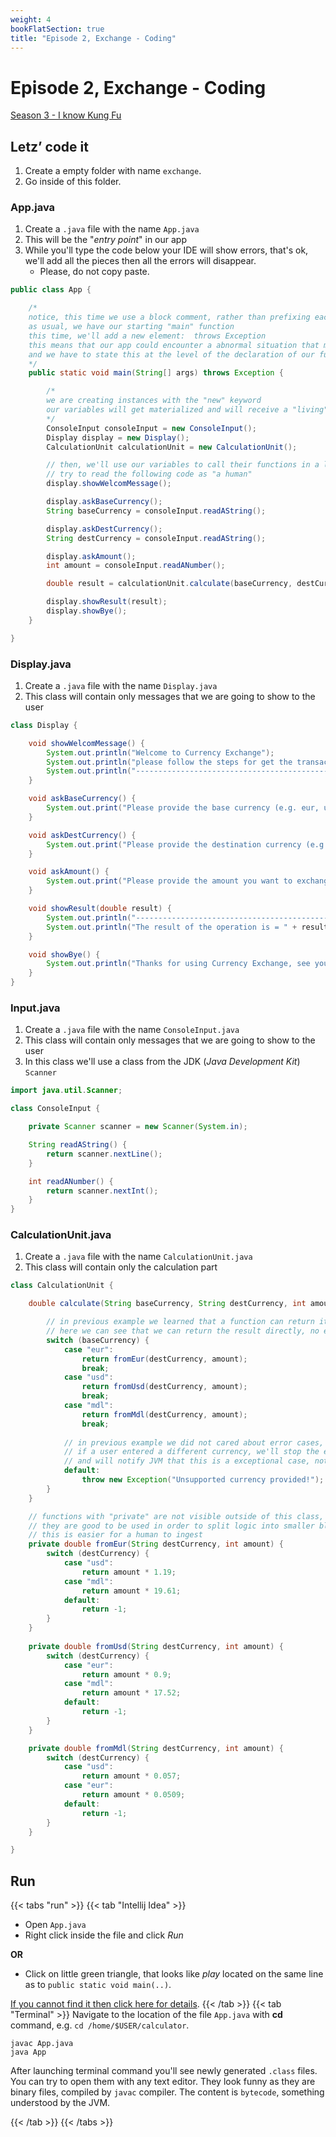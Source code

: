 ```yaml
---
weight: 4
bookFlatSection: true
title: "Episode 2, Exchange - Coding"
---
```


# Episode 2, Exchange - Coding

[Season 3 - I know Kung Fu](/docs/java/season_3/)

## Letz’ code it

1. Create a empty folder with name `exchange`.
1. Go inside of this folder.

### App.java
1. Create a `.java` file with the name `App.java`
1. This will be the "*entry point*" in our app
1. While you'll type the code below your IDE will show errors, that's ok, we'll add all the pieces then all the errors will disappear.
    - Please, do not copy paste.
```java
public class App {

    /*
    notice, this time we use a block comment, rather than prefixing each line with //
    as usual, we have our starting "main" function
    this time, we'll add a new element:  throws Exception 
    this means that our app could encounter a abnormal situation that might stop the execution
    and we have to state this at the level of the declaration of our function
    */
    public static void main(String[] args) throws Exception {

        /*
        we are creating instances with the "new" keyword
        our variables will get materialized and will receive a "living" copy of the class after "new" keyword
        */
        ConsoleInput consoleInput = new ConsoleInput();
        Display display = new Display();
        CalculationUnit calculationUnit = new CalculationUnit();

        // then, we'll use our variables to call their functions in a logical order, just like we would do in real life
        // try to read the following code as "a human"
        display.showWelcomMessage();

        display.askBaseCurrency();
        String baseCurrency = consoleInput.readAString();

        display.askDestCurrency();
        String destCurrency = consoleInput.readAString();

        display.askAmount();
        int amount = consoleInput.readANumber();

        double result = calculationUnit.calculate(baseCurrency, destCurrency, amount);

        display.showResult(result);
        display.showBye();
    }

}

```

### Display.java
1. Create a `.java` file with the name `Display.java`
1. This class will contain only messages that we are going to show to the user

```java
class Display {

    void showWelcomMessage() {
        System.out.println("Welcome to Currency Exchange");
        System.out.println("please follow the steps for get the transaction done");
        System.out.println("----------------------------------------------------");
    }

    void askBaseCurrency() {
        System.out.print("Please provide the base currency (e.g. eur, usd, mdl) = ");
    }

    void askDestCurrency() {
        System.out.print("Please provide the destination currency (e.g. eur, usd, mdl) = ");
    }

    void askAmount() {
        System.out.print("Please provide the amount you want to exchange = ");
    }

    void showResult(double result) {
        System.out.println("-------------------------------------------");
        System.out.println("The result of the operation is = " + result);
    }

    void showBye() {
        System.out.println("Thanks for using Currency Exchange, see you soon!");
    }
}

```

### Input.java
1. Create a `.java` file with the name `ConsoleInput.java`
1. This class will contain only messages that we are going to show to the user
1. In this class we'll use a class from the JDK (*Java Development Kit*) `Scanner`
```java
import java.util.Scanner;

class ConsoleInput {

    private Scanner scanner = new Scanner(System.in);

    String readAString() {
        return scanner.nextLine();
    }

    int readANumber() {
        return scanner.nextInt();
    }
}
```

### CalculationUnit.java
1. Create a `.java` file with the name `CalculationUnit.java`
1. This class will contain only the calculation part

```java
class CalculationUnit {

    double calculate(String baseCurrency, String destCurrency, int amount) throws Exception {

        // in previous example we learned that a function can return it's result to a variable
        // here we can see that we can return the result directly, no extra variables are needed
        switch (baseCurrency) {
            case "eur":
                return fromEur(destCurrency, amount);
                break;
            case "usd":
                return fromUsd(destCurrency, amount);
                break;
            case "mdl":
                return fromMdl(destCurrency, amount);
                break;
    
            // in previous example we did not cared about error cases, here we do
            // if a user entered a different currency, we'll stop the execution of the program 
            // and will notify JVM that this is a exceptional case, not supported byt this app.
            default:
                throw new Exception("Unsupported currency provided!");
        }
    }

    // functions with "private" are not visible outside of this class, but are usable within it
    // they are good to be used in order to split logic into smaller blocks of code
    // this is easier for a human to ingest 
    private double fromEur(String destCurrency, int amount) {
        switch (destCurrency) {
            case "usd":
                return amount * 1.19;
            case "mdl":
                return amount * 19.61;
            default:
                return -1;
        }
    }
    
    private double fromUsd(String destCurrency, int amount) {
        switch (destCurrency) {
            case "eur":
                return amount * 0.9;
            case "mdl":
                return amount * 17.52;
            default:
                return -1;
        }
    }

    private double fromMdl(String destCurrency, int amount) {
        switch (destCurrency) {
            case "usd":
                return amount * 0.057;
            case "eur":
                return amount * 0.0509;
            default:
                return -1;
        }
    }

}
```

## Run
{{< tabs "run" >}}
{{< tab "Intellij Idea" >}}
- Open `App.java`
- Right click inside the file and click *Run*

**OR**

- Click on little green triangle, that looks like *play* located on the same line as to `public static void main(..)`.

[If you cannot find it then click here for details](https://www.jetbrains.com/help/idea/running-applications.html).
{{< /tab >}}
{{< tab "Terminal" >}}
Navigate to the location of the file `App.java` with **cd** command, e.g. `cd /home/$USER/calculator`. 
```shell script
javac App.java
java App
```

After launching terminal command you'll see newly generated `.class` files. You can try to open them with any text editor. 
They look funny as they are binary files, compiled by `javac` compiler. The content is `bytecode`, something understood by the JVM.

{{< /tab >}}
{{< /tabs >}}